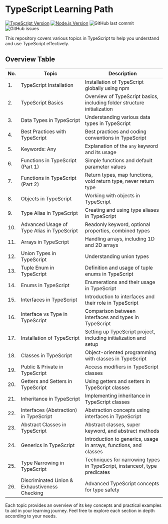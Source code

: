 # TypeScript Learning Path

[![TypeScript Version](https://img.shields.io/npm/v/typescript?label=TypeScript&logo=typescript)](https://www.typescriptlang.org/)
[![Node.js Version](https://img.shields.io/node/v/typescript?label=Node.js&logo=node.js)](https://nodejs.org/)
![GitHub last commit](https://img.shields.io/github/last-commit/bcapathshala/TYPESCRIPT-PRACTICE-NOTES-WITH-HITESH-SIR)
![GitHub issues](https://img.shields.io/github/issues/bcapathshala/TYPESCRIPT-PRACTICE-NOTES-WITH-HITESH-SIR)

This repository covers various topics in TypeScript to help you understand and use TypeScript effectively.

## Overview Table

| No. | Topic                                          | Description                                                                 |
|-----|------------------------------------------------|-----------------------------------------------------------------------------|
| 1.  | TypeScript Installation                        | Installation of TypeScript globally using npm                                |
| 2.  | TypeScript Basics                              | Overview of TypeScript basics, including folder structure initialization    |
| 3.  | Data Types in TypeScript                       | Understanding various data types in TypeScript                              |
| 4.  | Best Practices with TypeScript                  | Best practices and coding conventions in TypeScript                         |
| 5.  | Keywords: Any                                  | Explanation of the `any` keyword and its usage                              |
| 6.  | Functions in TypeScript (Part 1)               | Simple functions and default parameter values                               |
| 7.  | Functions in TypeScript (Part 2)               | Return types, map functions, void return type, never return type            |
| 8.  | Objects in TypeScript                          | Working with objects in TypeScript                                          |
| 9.  | Type Alias in TypeScript                       | Creating and using type aliases in TypeScript                               |
| 10. | Advanced Usage of Type Alias in TypeScript     | Readonly keyword, optional properties, combined types                       |
| 11. | Arrays in TypeScript                           | Handling arrays, including 1D and 2D arrays                                 |
| 12. | Union Types in TypeScript                      | Understanding union types                                                   |
| 13. | Tuple Enum in TypeScript                       | Definition and usage of tuple enums in TypeScript                           |
| 14. | Enums in TypeScript                            | Enumerations and their usage in TypeScript                                  |
| 15. | Interfaces in TypeScript                       | Introduction to interfaces and their role in TypeScript                     |
| 16. | Interface vs Type in TypeScript                | Comparison between interfaces and types in TypeScript                       |
| 17. | Installation of TypeScript                     | Setting up TypeScript project, including initialization and setup           |
| 18. | Classes in TypeScript                          | Object-oriented programming with classes in TypeScript                      |
| 19. | Public & Private in TypeScript                 | Access modifiers in TypeScript classes                                      |
| 20. | Getters and Setters in TypeScript              | Using getters and setters in TypeScript classes                            |
| 21. | Inheritance in TypeScript                     | Implementing inheritance in TypeScript classes                             |
| 22. | Interfaces (Abstraction) in TypeScript         | Abstraction concepts using interfaces in TypeScript                        |
| 23. | Abstract Classes in TypeScript                 | Abstract classes, super keyword, and abstract methods                       |
| 24. | Generics in TypeScript                         | Introduction to generics, usage in arrays, functions, and classes           |
| 25. | Type Narrowing in TypeScript                   | Techniques for narrowing types in TypeScript, instanceof, type predicates   |
| 26. | Discriminated Union & Exhaustiveness Checking  | Advanced TypeScript concepts for type safety                                |

Each topic provides an overview of its key concepts and practical examples to aid in your learning journey. Feel free to explore each section in depth according to your needs.
